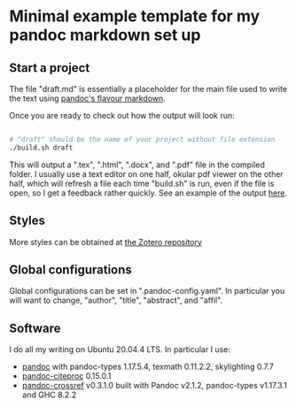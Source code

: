 # Minimal example template for my pandoc markdown set up
## Start a project

The file "draft.md" is essentially a placeholder for the main file used to write
the text using [pandoc's flavour markdown](https://pandoc.org/MANUAL.html#pandocs-markdown).

Once you are ready to check out how the output will look run:

```sh

# "draft" should be the name of your project without file extension
./build.sh draft

```

This will output a ".tex", ".html", ".docx", and ".pdf" file in the compiled
folder. I usually use a text editor on one half, okular pdf viewer on the other
half, which will refresh a file each time "build.sh" is run, even if the file is
open, so I get a feedback rather quickly. See an example of the output [here](https://github.com/LeSasse/pandoc-template/blob/master/compiled/draft.pdf).

## Styles
More styles can be obtained at [the Zotero repository](https://www.zotero.org/styles)

## Global configurations

Global configurations can be set in ".pandoc-config.yaml". In particular you
will want to change, "author", "title", "abstract", and "affil".

## Software

I do all my writing on Ubuntu 20.04.4 LTS. In particular I use:

* [pandoc](https://ubuntu.pkgs.org/20.04/ubuntu-universe-amd64/pandoc_2.5-3build2_amd64.deb.html) with pandoc-types 1.17.5.4, texmath 0.11.2.2, skylighting 0.7.7
* [pandoc-citeproc](https://ubuntu.pkgs.org/20.04/ubuntu-universe-amd64/pandoc-citeproc_0.15.0.1-1build4_amd64.deb.html) 0.15.0.1
* [pandoc-crossref](https://github.com/lierdakil/pandoc-crossref/releases/tag/v0.3.1.0) v0.3.1.0 built with Pandoc v2.1.2, pandoc-types v1.17.3.1 and GHC 8.2.2



